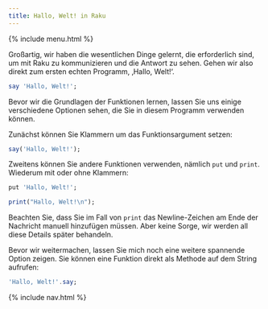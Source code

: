 ```yaml
---
title: Hallo, Welt! in Raku
---
```


{% include menu.html %}

Großartig, wir haben die wesentlichen Dinge gelernt, die erforderlich sind, um mit Raku zu kommunizieren und die Antwort zu sehen. Gehen wir also direkt zum ersten echten Programm, ‚Hallo, Welt!‘.

```raku
say 'Hallo, Welt!';
```

Bevor wir die Grundlagen der Funktionen lernen, lassen Sie uns einige verschiedene Optionen sehen, die Sie in diesem Programm verwenden können.

Zunächst können Sie Klammern um das Funktionsargument setzen:

```raku
say('Hallo, Welt!');
```

Zweitens können Sie andere Funktionen verwenden, nämlich `put` und `print`. Wiederum mit oder ohne Klammern:

```raku
put 'Hallo, Welt!';

print("Hallo, Welt!\n");
```

Beachten Sie, dass Sie im Fall von `print` das Newline-Zeichen am Ende der Nachricht manuell hinzufügen müssen. Aber keine Sorge, wir werden all diese Details später behandeln.

Bevor wir weitermachen, lassen Sie mich noch eine weitere spannende Option zeigen. Sie können eine Funktion direkt als Methode auf dem String aufrufen:

```raku
'Hallo, Welt!'.say;
```

{% include nav.html %}